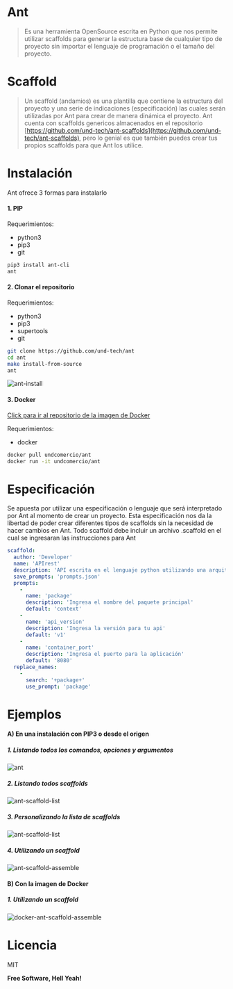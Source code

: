 
<div style="display: flex; justify-content: center;">
  <img src="https://github.com/und-tech/ant/blob/master/logo-ant.png" alt="">
</div>

# Ant
> Es una herramienta OpenSource escrita en Python que nos permite utilizar scaffolds para generar la estructura base de cualquier tipo de proyecto sin importar el lenguaje de programación o el tamaño del proyecto.

# Scaffold
> Un scaffold (andamios) es una plantilla que contiene la estructura del proyecto y una serie de indicaciones (especificación) las cuales serán utilizadas por Ant para crear de manera dinámica el proyecto. Ant cuenta con scaffolds genericos almacenados en el repositorio [https://github.com/und-tech/ant-scaffolds](https://github.com/und-tech/ant-scaffolds), pero lo genial es que también puedes crear tus propios scaffolds para que Ant los utilice.

# Instalación
Ant ofrece 3 formas para instalarlo

#### 1. PIP
Requerimientos:
* python3
* pip3
* git
```sh
pip3 install ant-cli
ant
```

#### 2. Clonar el repositorio
Requerimientos:
* python3
* pip3
* supertools
* git

```sh
git clone https://github.com/und-tech/ant
cd ant
make install-from-source
ant
```

![ant-install](https://i.imgur.com/RZBUoc7.gif)

#### 3. Docker
[Click para ir al repositorio de la imagen de Docker](https://hub.docker.com/r/undcomercio/ant/)

Requerimientos:
* docker
```sh
docker pull undcomercio/ant
docker run -it undcomercio/ant
```

# Especificación
Se apuesta por utilizar una especificación o lenguaje que será interpretado por Ant al momento de crear un proyecto.
Esta especificación nos da la libertad de poder crear diferentes tipos de scaffolds sin la necesidad de hacer cambios en Ant. 
Todo scaffold debe incluir un archivo .scaffold en el cual se ingresaran las instrucciones para Ant
```yaml
scaffold:
  author: 'Developer'
  name: 'APIrest'
  description: 'API escrita en el lenguaje python utilizando una arquitectura hexagonal.'
  save_prompts: 'prompts.json'
  prompts:
    -
      name: 'package'
      description: 'Ingresa el nombre del paquete principal'
      default: 'context'
    -
      name: 'api_version'
      description: 'Ingresa la versión para tu api'
      default: 'v1'
    -
      name: 'container_port'
      description: 'Ingresa el puerto para la aplicación'
      default: '8080'
  replace_names:
    -
      search: '+package+'
      use_prompt: 'package'
```

# Ejemplos

#### A) En una instalación con PIP3 o desde el origen

##### 1. Listando todos los comandos, opciones y argumentos
![ant](https://i.imgur.com/Q8kDmCE.png)

##### 2. Listando todos scaffolds
![ant-scaffold-list](https://i.imgur.com/HAU6FYW.png)

##### 3. Personalizando la lista de scaffolds
![ant-scaffold-list](https://i.imgur.com/7eT5Zrs.png)

##### 4. Utilizando un scaffold
![ant-scaffold-assemble](https://i.imgur.com/7FvSlPd.gif)

#### B) Con la imagen de Docker

##### 1. Utilizando un scaffold
![docker-ant-scaffold-assemble](https://i.imgur.com/EKu4agc.gif)
 

# Licencia
MIT

**Free Software, Hell Yeah!**
